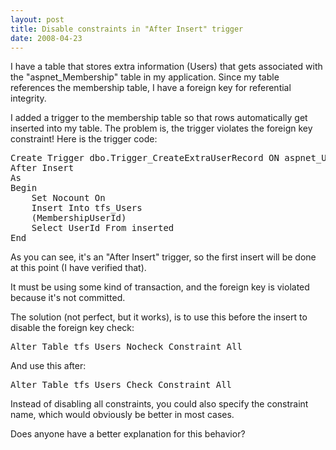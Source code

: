 ```yaml
---
layout: post
title: Disable constraints in "After Insert" trigger
date: 2008-04-23
---
```


I have a table that stores extra information (Users) that gets associated with the &quot;aspnet_Membership&quot; table in my application. Since my table references the membership table, I have a foreign key for referential integrity.

I added a trigger to the membership table so that rows automatically get inserted into my table. The problem is, the trigger violates the foreign key constraint! Here is the trigger code:
  <pre class="sql" name="code">Create Trigger dbo.Trigger_CreateExtraUserRecord ON aspnet_Users
After Insert
As
Begin
    Set Nocount On
    Insert Into tfs_Users
    (MembershipUserId)
    Select UserId From inserted
End</pre>

As you can see, it's an &quot;After Insert&quot; trigger, so the first insert will be done at this point (I have verified that).

It must be using some kind of transaction, and the foreign key is violated because it's not committed.

The solution (not perfect, but it works), is to use this before the insert to disable the foreign key check:

<pre class="sql" name="code">Alter Table tfs_Users Nocheck Constraint All</pre>

And use this after:

<pre class="sql" name="code">Alter Table tfs_Users Check Constraint All</pre>

Instead of disabling all constraints, you could also specify the constraint name, which would obviously be better in most cases.

Does anyone have a better explanation for this behavior?
